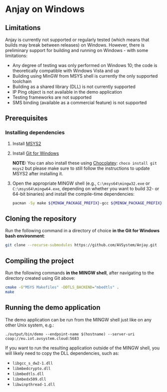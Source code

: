 # Anjay on Windows

## Limitations

Anjay is currently not supported or regularly tested (which means that builds may break between releases) on Windows. However, there is preliminary support for building and running on Windows - with some limitations:

- Any degree of testing was only performed on Windows 10; the code is theoretically compatible with Windows Vista and up
- Building using MinGW from MSYS shell is currently the only supported toolchain
- Building as a shared library (DLL) is not currently supported
- IP Ping object is not available in the demo application
- Testing frameworks are not supported
- SMS binding (available as a commercial feature) is not supported

## Prerequisites

### Installing dependencies

1. Install [MSYS2](http://www.msys2.org/)
2. Install [Git for Windows](https://gitforwindows.org/)

   **NOTE:** You can also install these using [Chocolatey](https://chocolatey.org/): `choco install git msys2` but please make sure to still follow the instructions to update MSYS2 after installing it.

3. Open the appropriate MINGW shell (e.g., `C:\msys64\mingw32.exe` or `C:\msys64\mingw64.exe`, depending on whether you want to build 32- or 64-bit binaries) and install the compile-time dependencies:

   ``` sh
   pacman -Sy make ${MINGW_PACKAGE_PREFIX}-gcc ${MINGW_PACKAGE_PREFIX}-cmake ${MINGW_PACKAGE_PREFIX}-mbedtls
   ```

## Cloning the repository

Run the following command in a directory of choice **in the Git for Windows bash environment**:

``` sh
git clone --recurse-submodules https://github.com/AVSystem/Anjay.git
```

## Compiling the project

Run the following commands **in the MINGW shell**, after navigating to the directory created using Git above:

``` sh
cmake -G"MSYS Makefiles" -DDTLS_BACKEND="mbedtls" .
make
```

## Running the demo application

The demo application can be run from the MINGW shell just like on any other Unix system, e.g.:

```
./output/bin/demo --endpoint-name $(hostname) --server-uri coap://eu.iot.avsystem.cloud:5683
```

If you want to run the resulting application outside of the MINGW shell, you will likely need to copy the DLL dependencies, such as:

* `libgcc_s_dw2-1.dll`
* `libmbedcrypto.dll`
* `libmbedtls.dll`
* `libmbedx509.dll`
* `libwinpthread-1.dll`
